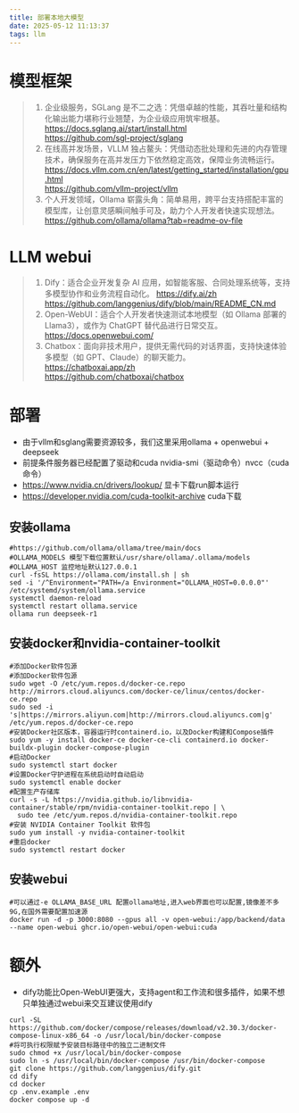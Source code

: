 ```yaml
---
title: 部署本地大模型
date: 2025-05-12 11:13:37
tags: llm
---
```

# 模型框架
>1. 企业级服务，SGLang 是不二之选：凭借卓越的性能，其吞吐量和结构化输出能力堪称行业翘楚，为企业级应用筑牢根基。<br>
https://docs.sglang.ai/start/install.html<br>
https://github.com/sgl-project/sglang<br>
>2. 在线高并发场景，VLLM 独占鳌头：凭借动态批处理和先进的内存管理技术，确保服务在高并发压力下依然稳定高效，保障业务流畅运行。<br>
https://docs.vllm.com.cn/en/latest/getting_started/installation/gpu.html<br>
https://github.com/vllm-project/vllm<br>
>3. 个人开发领域，Ollama 崭露头角：简单易用，跨平台支持搭配丰富的模型库，让创意灵感瞬间触手可及，助力个人开发者快速实现想法。<br>
https://github.com/ollama/ollama?tab=readme-ov-file

# LLM webui
>1. Dify：适合企业开发复杂 AI 应用，如智能客服、合同处理系统等，支持多模型协作和业务流程自动化。
https://dify.ai/zh<br>
https://github.com/langgenius/dify/blob/main/README_CN.md<br>
>2. Open-WebUI：适合个人开发者快速测试本地模型（如 Ollama 部署的 Llama3），或作为 ChatGPT 替代品进行日常交互。<br>
https://docs.openwebui.com/<br>
>3. Chatbox：面向非技术用户，提供无需代码的对话界面，支持快速体验多模型（如 GPT、Claude）的聊天能力。<br>
https://chatboxai.app/zh<br>
https://github.com/chatboxai/chatbox

# 部署
* 由于vllm和sglang需要资源较多，我们这里采用ollama + openwebui + deepseek
* 前提条件服务器已经配置了驱动和cuda nvidia-smi（驱动命令）nvcc（cuda命令）
* https://www.nvidia.cn/drivers/lookup/ 显卡下载run脚本运行
* https://developer.nvidia.com/cuda-toolkit-archive cuda下载

## 安装ollama
```shell
#https://github.com/ollama/ollama/tree/main/docs
#OLLAMA_MODELS 模型下载位置默认/usr/share/ollama/.ollama/models
#OLLAMA_HOST 监控地址默认127.0.0.1
curl -fsSL https://ollama.com/install.sh | sh
sed -i '/^Environment="PATH=/a Environment="OLLAMA_HOST=0.0.0.0"' /etc/systemd/system/ollama.service
systemctl daemon-reload
systemctl restart ollama.service
ollama run deepseek-r1
```
## 安装docker和nvidia-container-toolkit
```shell
#添加Docker软件包源
#添加Docker软件包源
sudo wget -O /etc/yum.repos.d/docker-ce.repo http://mirrors.cloud.aliyuncs.com/docker-ce/linux/centos/docker-ce.repo
sudo sed -i 's|https://mirrors.aliyun.com|http://mirrors.cloud.aliyuncs.com|g' /etc/yum.repos.d/docker-ce.repo
#安装Docker社区版本，容器运行时containerd.io，以及Docker构建和Compose插件
sudo yum -y install docker-ce docker-ce-cli containerd.io docker-buildx-plugin docker-compose-plugin
#启动Docker
sudo systemctl start docker
#设置Docker守护进程在系统启动时自动启动
sudo systemctl enable docker
#配置生产存储库
curl -s -L https://nvidia.github.io/libnvidia-container/stable/rpm/nvidia-container-toolkit.repo | \
  sudo tee /etc/yum.repos.d/nvidia-container-toolkit.repo
#安装 NVIDIA Container Toolkit 软件包
sudo yum install -y nvidia-container-toolkit
#重启docker
sudo systemctl restart docker
```
## 安装webui
```shell
#可以通过-e OLLAMA_BASE_URL 配置ollama地址,进入web界面也可以配置,镜像差不多9G,在国外需要配置加速源
docker run -d -p 3000:8080 --gpus all -v open-webui:/app/backend/data --name open-webui ghcr.io/open-webui/open-webui:cuda
```

# 额外
* dify功能比Open-WebUI更强大，支持agent和工作流和很多插件，如果不想只单独通过webui来交互建议使用dify
```shell
curl -SL https://github.com/docker/compose/releases/download/v2.30.3/docker-compose-linux-x86_64 -o /usr/local/bin/docker-compose
#将可执行权限赋予安装目标路径中的独立二进制文件
sudo chmod +x /usr/local/bin/docker-compose
sudo ln -s /usr/local/bin/docker-compose /usr/bin/docker-compose
git clone https://github.com/langgenius/dify.git
cd dify
cd docker
cp .env.example .env
docker compose up -d
```
